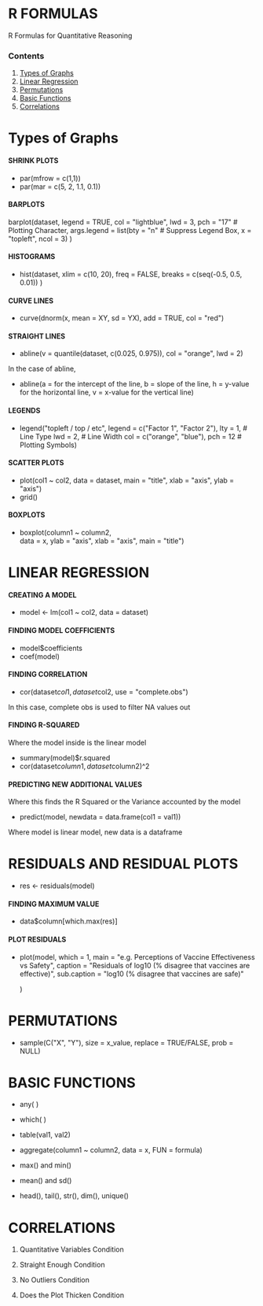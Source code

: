 # R FORMULAS

R Formulas for Quantitative Reasoning

### Contents

1. [Types of Graphs](https://github.com/therealdydx/Quantitative-Reasoning/blob/master/R%20Formulas.md#types-of-graphs) 
2. [Linear Regression](https://github.com/therealdydx/Quantitative-Reasoning/blob/master/R%20Formulas.md#linear-regression) 
3. [Permutations](https://github.com/therealdydx/Quantitative-Reasoning/blob/master/R%20Formulas.md#permutations) 
4. [Basic Functions](https://github.com/therealdydx/Quantitative-Reasoning/blob/master/R%20Formulas.md#basic-functions) 
5. [Correlations](https://github.com/therealdydx/Quantitative-Reasoning/blob/master/R%20Formulas.md#correlations) 

# Types of Graphs

#### SHRINK PLOTS

- par(mfrow = c(1,1))
- par(mar = c(5, 2, 1.1, 0.1))

#### BARPLOTS

barplot(dataset, legend = TRUE, col = "lightblue",
	lwd = 3, pch = "17" # Plotting Character,
	args.legend = list(bty = "n" # Suppress Legend Box,
				x = "topleft",
				ncol = 3)
	)

#### HISTOGRAMS

- hist(dataset, xlim = c(10, 20), 
	freq = FALSE, 
	breaks = c(seq(-0.5, 0.5, 0.01))
	)

#### CURVE LINES

- curve(dnorm(x, mean = XY, sd = YX), 
	add = TRUE, 
	col = "red")

#### STRAIGHT LINES

- abline(v = quantile(dataset, c(0.025, 0.975)), 
	col = "orange", lwd = 2)

In the case of abline,
- abline(a = for the intercept of the line, 
				b = slope of the line,
				h = y-value for the horizontal line,
				v = x-value for the vertical line)

#### LEGENDS

- legend("topleft / top / etc", 
	legend = c("Factor 1", "Factor 2"), 
	lty = 1, # Line Type 
	lwd = 2, # Line Width 
	col = c("orange", "blue"), 
	pch = 12 # Plotting Symbols)

#### SCATTER PLOTS

- plot(col1 ~ col2, data = dataset, 
			main = "title", xlab = "axis", ylab = "axis")
- grid()

#### BOXPLOTS

- boxplot(column1 ~ column2,  
		data = x, 
		ylab = "axis", xlab = "axis", main = "title")



# LINEAR REGRESSION

#### CREATING A MODEL

- model <- lm(col1 ~ col2, data = dataset)

#### FINDING MODEL COEFFICIENTS

- model$coefficients
- coef(model)

#### FINDING CORRELATION

- cor(dataset$col1, dataset$col2, 
		use = "complete.obs")

In this case, complete obs is used to filter NA values out

#### FINDING R-SQUARED

Where the model inside is the linear model

- summary(model)$r.squared
- cor(dataset$column1, dataset$column2)^2

#### PREDICTING NEW ADDITIONAL VALUES

Where this finds the R Squared or the Variance accounted by the model

- predict(model, newdata = data.frame(col1 = val1))

Where model is linear model, new data is a dataframe



# RESIDUALS AND RESIDUAL PLOTS

- res <- residuals(model)

#### FINDING MAXIMUM VALUE

- data$column[which.max(res)]

#### PLOT RESIDUALS

- plot(model, 
	which = 1, 
	main = "e.g. Perceptions of Vaccine Effectiveness vs Safety", 
	caption = "Residuals of log10 (% disagree that vaccines are effective)", 
	sub.caption = "log10 (% disagree that vaccines are safe)"

  ) 



# PERMUTATIONS

- sample(C("X", "Y"), 
	size = x_value,  replace = TRUE/FALSE,  prob = NULL)



# BASIC FUNCTIONS

- any( )

- which( )

- table(val1, val2)

- aggregate(column1 ~ column2, data = x, FUN = formula)

- max() and min()

- mean() and sd()

- head(), tail(), str(), dim(), unique()

  



# CORRELATIONS

1. Quantitative Variables Condition

2. Straight Enough Condition

3. No Outliers Condition

4. Does the Plot Thicken Condition

